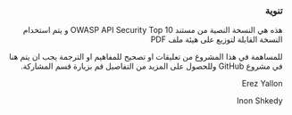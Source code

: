 
<h3 dir='rtl' align='right'> تنوية</h1>

<p dir='rtl' align='right'>هذه هي النسخة النصية من مستند OWASP API Security Top 10 و يتم استخدام النسخة القابلة لتوزيع على هيئة ملف PDF </p>

<p dir='rtl' align='right'> للمساهمة في هذا المشروع من تعليقات او تصحيح للمفاهيم او الترجمة يجب ان يتم هنا في مشروع GitHub  وللحصول على المزيد من التفاصيل قم بزيارة  قسم المشاركة. </p>

<p dir='rtl' align='right'> Erez Yallon  </p>
<p dir='rtl' align='right'> Inon Shkedy  </p>

[1]: ../../CONTRIBUTING.md
